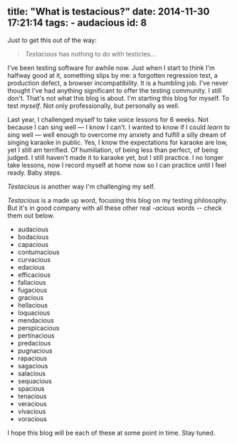 title: "What is testacious?"
date: 2014-11-30 17:21:14
tags:
	- audacious
id: 8
---

Just to get this out of the way:

> _Testacious_ has nothing to do with testicles...

I've been testing software for awhile now. Just when I start to think I'm halfway good at it, something slips by me: a forgotten regression test, a production defect, a browser incompatibility. It is a humbling job. I've never thought I've had anything significant to offer the testing community. I still don't. That's not what this blog is about. I'm starting this blog for myself. To test _myself_. Not only professionally, but personally as well.

Last year, I challenged myself to take voice lessons for 6 weeks. Not because I can sing well — I know I can't. I wanted to know if I could _learn_ to sing well — well enough to overcome my anxiety and fulfill a silly dream of singing karaoke in public. Yes, I know the expectations for karaoke are low, yet I still am terrified. Of humiliation, of being less than perfect, of being judged. I still haven't made it to karaoke yet, but I still practice. I no longer take lessons, now I record myself at home now so I can practice until I feel ready. Baby steps.

_Testacious_ is another way I'm challenging my self.

_Testacious_ is a made up word, focusing this blog on my testing philosophy. But it's in good company with all these other real _-acious_ words -- check them out below.

* audacious
* bodacious
* capacious
* contumacious
* curvacious
* edacious
* efficacious
* fallacious
* fugacious
* gracious
* hellacious
* loquacious
* mendacious
* perspicacious
* pertinacious
* predacious
* pugnacious
* rapacious
* sagacious
* salacious
* sequacious
* spacious
* tenacious
* veracious
* vivacious
* voracious

I hope this blog will be each of these at some point in time. Stay tuned.
